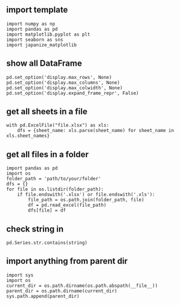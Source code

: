 ## import template
```
import numpy as np
import pandas as pd
import matplotlib.pyplot as plt
import seaborn as sns
import japanize_matplotlib
```
## show all DataFrame
```
pd.set_option('display.max_rows', None)
pd.set_option('display.max_columns', None)
pd.set_option('display.max_colwidth', None)
pd.set_option('display.expand_frame_repr', False)
```
## get all sheets in a file
```
with pd.ExcelFile("file.xlsx") as xls:
	dfs = {sheet_name: xls.parse(sheet_name) for sheet_name in xls.sheet_names}
```
## get all files in a folder
```
import pandas as pd
import os
folder_path = 'path/to/your/folder'  
dfs = {}
for file in os.listdir(folder_path):
	if file.endswith('.xlsx') or file.endswith('.xls'):
		file_path = os.path.join(folder_path, file)
		df = pd.read_excel(file_path)
		dfs[file] = df
```
## check string in 
```
pd.Series.str.contains(string)
```
## import anything from parent dir
```
import sys
import os
current_dir = os.path.dirname(os.path.abspath(__file__))
parent_dir = os.path.dirname(current_dir)
sys.path.append(parent_dir)
```